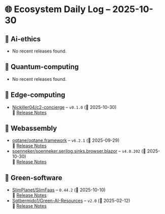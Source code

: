 # 🌐 Ecosystem Daily Log – 2025-10-30

## 🔹 Ai-ethics
- No recent releases found.

## 🔹 Quantum-computing
- No recent releases found.

## 🔹 Edge-computing
- [Nickiller04/c2-concierge](https://github.com/Nickiller04/c2-concierge/releases/tag/v0.1.0) – `v0.1.0` (📅 2025-10-30)  
  🔗 [Release Notes](https://github.com/Nickiller04/c2-concierge/releases/tag/v0.1.0)

## 🔹 Webassembly
- [oqtane/oqtane.framework](https://github.com/oqtane/oqtane.framework/releases/tag/v6.2.1) – `v6.2.1` (📅 2025-09-29)  
  🔗 [Release Notes](https://github.com/oqtane/oqtane.framework/releases/tag/v6.2.1)
- [soenneker/soenneker.serilog.sinks.browser.blazor](https://github.com/soenneker/soenneker.serilog.sinks.browser.blazor/releases/tag/v4.0.202) – `v4.0.202` (📅 2025-10-30)  
  🔗 [Release Notes](https://github.com/soenneker/soenneker.serilog.sinks.browser.blazor/releases/tag/v4.0.202)

## 🔹 Green-software
- [SlimPlanet/SlimFaas](https://github.com/SlimPlanet/SlimFaas/releases/tag/0.44.2) – `0.44.2` (📅 2025-10-10)  
  🔗 [Release Notes](https://github.com/SlimPlanet/SlimFaas/releases/tag/0.44.2)
- [Sgtbermido1/Green-AI-Resources](https://github.com/Sgtbermido1/Green-AI-Resources/releases/tag/v2.0) – `v2.0` (📅 2025-02-12)  
  🔗 [Release Notes](https://github.com/Sgtbermido1/Green-AI-Resources/releases/tag/v2.0)